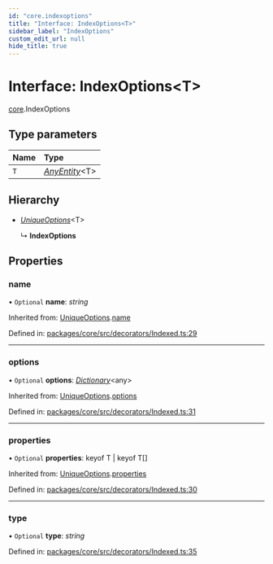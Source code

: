 ```yaml
---
id: "core.indexoptions"
title: "Interface: IndexOptions<T>"
sidebar_label: "IndexOptions"
custom_edit_url: null
hide_title: true
---
```


# Interface: IndexOptions<T\>

[core](../modules/core.md).IndexOptions

## Type parameters

Name | Type |
:------ | :------ |
`T` | [*AnyEntity*](../modules/core.md#anyentity)<T\> |

## Hierarchy

* [*UniqueOptions*](core.uniqueoptions.md)<T\>

  ↳ **IndexOptions**

## Properties

### name

• `Optional` **name**: *string*

Inherited from: [UniqueOptions](core.uniqueoptions.md).[name](core.uniqueoptions.md#name)

Defined in: [packages/core/src/decorators/Indexed.ts:29](https://github.com/mikro-orm/mikro-orm/blob/bcf1a0899b/packages/core/src/decorators/Indexed.ts#L29)

___

### options

• `Optional` **options**: [*Dictionary*](../modules/core.md#dictionary)<any\>

Inherited from: [UniqueOptions](core.uniqueoptions.md).[options](core.uniqueoptions.md#options)

Defined in: [packages/core/src/decorators/Indexed.ts:31](https://github.com/mikro-orm/mikro-orm/blob/bcf1a0899b/packages/core/src/decorators/Indexed.ts#L31)

___

### properties

• `Optional` **properties**: keyof T \| keyof T[]

Inherited from: [UniqueOptions](core.uniqueoptions.md).[properties](core.uniqueoptions.md#properties)

Defined in: [packages/core/src/decorators/Indexed.ts:30](https://github.com/mikro-orm/mikro-orm/blob/bcf1a0899b/packages/core/src/decorators/Indexed.ts#L30)

___

### type

• `Optional` **type**: *string*

Defined in: [packages/core/src/decorators/Indexed.ts:35](https://github.com/mikro-orm/mikro-orm/blob/bcf1a0899b/packages/core/src/decorators/Indexed.ts#L35)
